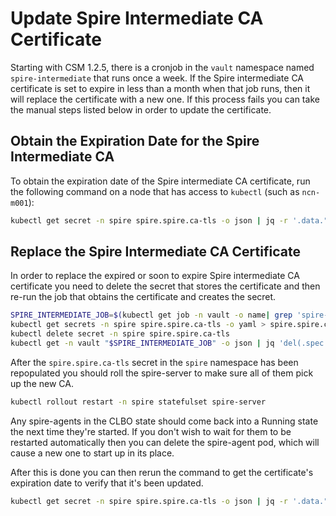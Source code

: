 # Update Spire Intermediate CA Certificate

Starting with CSM 1.2.5, there is a cronjob in the `vault` namespace named
`spire-intermediate` that runs once a week. If the Spire intermediate CA
certificate is set to expire in less than a month when that job runs, then it
will replace the certificate with a new one. If this process fails you can
take the manual steps listed below in order to update the certificate.

## Obtain the Expiration Date for the Spire Intermediate CA

To obtain the expiration date of the Spire intermediate CA certificate, run the
following command on a node that has access to `kubectl` (such as `ncn-m001`):

```bash
kubectl get secret -n spire spire.spire.ca-tls -o json | jq -r '.data."tls.crt" | @base64d' | openssl x509 -noout -enddate
```

## Replace the Spire Intermediate CA Certificate

In order to replace the expired or soon to expire Spire intermediate CA
certificate you need to delete the secret that stores the certificate and then
re-run the job that obtains the certificate and creates the secret.

```bash
SPIRE_INTERMEDIATE_JOB=$(kubectl get job -n vault -o name| grep 'spire-intermediate' | tail -n1)
kubectl get secrets -n spire spire.spire.ca-tls -o yaml > spire.spire.ca-tls.yaml.bak
kubectl delete secret -n spire spire.spire.ca-tls
kubectl get -n vault "$SPIRE_INTERMEDIATE_JOB" -o json | jq 'del(.spec.selector,.spec.template.metadata.labels)' | kubectl replace --force -f -
```

After the `spire.spire.ca-tls` secret in the `spire` namespace has been
repopulated you should roll the spire-server to make sure all of them pick up
the new CA.

```bash
kubectl rollout restart -n spire statefulset spire-server
```

Any spire-agents in the CLBO state should come back into a Running state the
next time they're started. If you don't wish to wait for them to be restarted
automatically then you can delete the spire-agent pod, which will cause a new
one to start up in its place.

After this is done you can then rerun the command to get the certificate's
expiration date to verify that it's been updated.

```bash
kubectl get secret -n spire spire.spire.ca-tls -o json | jq -r '.data."tls.crt" | @base64d' | openssl x509 -noout -enddate
```
